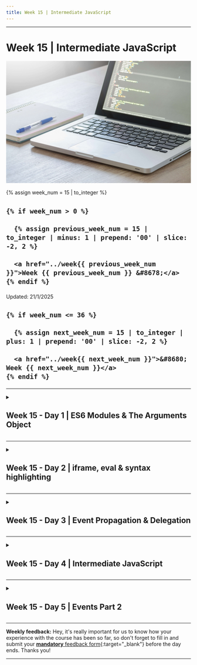 ```yaml
---
title: Week 15 | Intermediate JavaScript
---
```


<hr class="mb-0">

<h1 id="{{ Week 15-Intermediate JavaScript | slugify }}">
  <span class="week-prefix">Week 15 |</span> Intermediate JavaScript
</h1>

<img src="assets/pexels-goumbik-574073.jpg" />

<div class="week-controls">

  {% assign week_num = 15 | to_integer %}

  <h2 class="week-controls__previous_week">

    {% if week_num > 0 %}

      {% assign previous_week_num = 15 | to_integer | minus: 1 | prepend: '00' | slice: -2, 2 %}

      <a href="../week{{ previous_week_num }}">Week {{ previous_week_num }} &#8678;</a>
    {% endif %}

  </h2>

  <span>Updated: 21/1/2025</span>

  <h2 class="week-controls__next_week">

    {% if week_num <= 36 %}

      {% assign next_week_num = 15 | to_integer | plus: 1 | prepend: '00' | slice: -2, 2 %}

      <a href="../week{{ next_week_num }}">&#8680; Week {{ next_week_num }}</a>
    {% endif %}

  </h2>

</div>

---

<!-- Week 15 - Day 1 | ES6 Modules & The Arguments Object -->
<details markdown="1">
  <summary>
    <h2>
      <span class="summary-day">Week 15 - Day 1</span> | ES6 Modules & The Arguments Object</h2>
  </summary>

### Schedule

  - **Watch the lectures**
  - **Study the suggested material**
  - **Practice on the topics and share your questions**

### Study Plan

  Your instructor will share the video lectures with you. Here are the topics covered:

  - **Part 1:** Check your Frontend knowledge / Learn about the `arguments` object
  - **Part 2:** ECMAScript 6 Modules (`import/export`)

  You can find the lecture code [here](https://github.com/in-tech-gration/WDX-180/tree/main/curriculum/week15/assets/code){:target="_blank"}

  **Suggested material for study:**

  - The Function [Arguments Object](https://developer.mozilla.org/en-US/docs/Web/JavaScript/Reference/Functions/arguments){:target="_blank"}
  - [Rest Parameters](https://developer.mozilla.org/en-US/docs/Web/JavaScript/Reference/Functions/rest_parameters){:target="_blank"}
  -[Default Parameters](https://developer.mozilla.org/en-US/docs/Web/JavaScript/Reference/Functions/Default_parameters){:target="_blank"}

  - Modules  
    - [MDN](https://developer.mozilla.org/en-US/docs/Web/JavaScript/Guide/Modules){:target="_blank"}  
    - [export statement](https://developer.mozilla.org/en-US/docs/Web/JavaScript/Reference/Statements/export){:target="_blank"}  
    - [import statement](https://developer.mozilla.org/en-US/docs/Web/JavaScript/Reference/Statements/import){:target="_blank"}

  **References & Resources:**

  - [Prefetching resources in the browser](https://www.30secondsofcode.org/html/s/prefetching-resources/){:target="_blank"}  
  - [https://v8.dev/features/modules](https://v8.dev/features/modules){:target="_blank"}

### Summary

  In the first lecture, we try to answer some of the following questions and check whether we are up-to-date with some important Frontend concepts:

  - What is Browser-Caching?
  - What is Cache Busting?  
  - What is Server-Caching?
  - What is rendering?
  - What are Backend languages?
  - What is dynamic content?
  - What are the steps of `<script>` parsing in the Browser?
  - What is defer/async?

  Next, the first lecture explores the `arguments` object that is used inside function definitions to access all the arguments passed to the function, even if they are not declared as parameters.

  In the second lecture we explore JavaScript modules and imports:

  1. Basic import and export statements
  2. Using the `import` statement with curly braces (`{}`)
  3. Dynamic imports using the `import()` function
  4. Using `async/await` with dynamic imports
  5. Handling errors and rejections when importing modules

  The lecture also covers examples of how to use dynamic imports to preload modules, such as importing a module when the mouse cursor is close 
  to an element on the screen.

### Exercises

  - Complete the [MDN article](https://developer.mozilla.org/en-US/docs/Web/JavaScript/Guide/Modules){:target="_blank"} on Modules and share your code and questions on Slack  
  - Try to implement modules on your personal/group project(s)  
  - Try to implement dynamic module loading when the mouse cursor is close to the button about to be clicked (you can try the mouseenter, mousemove events)

  **IMPORTANT:** Make sure to complete all the tasks found in the **daily Progress Sheet** and update the sheet accordingly. Once you've updated the sheet, don't forget to `commit` and `push`. The progress draft sheet for this day is: **/user/week15/progress/progress.draft.w15.d01.csv**

  You should **NEVER** update the `draft` sheets directly, but rather work on a copy of them according to the instructions [found here](../week01/resources/PROGRESS-WORKFLOW.md).


### Extra Resources

  - Read [Good Code, is a love letter to the next developer who will maintain it](https://addyosmani.com/blog/good-code/){:target="_blank"} by Addy Osmani

  ---



  _Photo by [Lukas](https://www.pexels.com/photo/turned-on-laptop-computer-574073/)_

<!-- Sources and Attributions -->
  
</details>

<hr class="mt-1">

<!-- Week 15 - Day 2 | iframe, eval & syntax highlighting -->
<details markdown="1">
  <summary>
    <h2>
      <span class="summary-day">Week 15 - Day 2</span> | iframe, eval & syntax highlighting</h2>
  </summary>

### Schedule

  - **Study the suggested material**
  - **Practice on the topics and share your questions**

### Study Plan

  First of all, some theory. Start by reading about `iframe` and `eval` (or as some people call it, `evil()`):

  - [eval @ W3Schools](https://www.w3schools.com/jsref/jsref_eval.asp){:target="_blank"}
  - [eval @ MDN](https://developer.mozilla.org/en-US/docs/Web/JavaScript/Reference/Global_Objects/eval){:target="_blank"}

  - [iframe @ W3Schools](https://www.w3schools.com/tags/tag_iframe.ASP){:target="_blank"}
  - [iframe @ MDN](https://developer.mozilla.org/en-US/docs/Web/HTML/Element/iframe){:target="_blank"}

<!-- Summary -->

### Exercises

  The challenge for today is to build an exact replica of this [reference table](https://cdn.hashnode.com/res/hashnode/image/upload/v1658225167119/MxOGBQkWE.jpg) using HTML and CSS.

  For each row of the table, the user must be able to click on it and some sample code must be displayed that shows the difference between the 3 ways of declaring a variable and the particular feature (e.g. function scope, hoisting, etc.). See the screenshot below for an idea on how to display the code. It's up to you to find the most appropriate solution. Feel free to experiment and also come up with various ways to do this.

  ![](./assets/var.let.const.jpg)

  The code must be syntax highlighted. You **must** use the [prism.js library](https://prismjs.com/#examples) for that and pick the `tomorrow night` theme. 

  You can optionally go one step further and make the code runnable. You can experiment with things like `eval`, `iframe` or anything you can think of or find on StackOverflow. You might also want to experiment with ready-made libraries like [Flems](https://flems.io/).

  Good luck!

  **IMPORTANT:** Make sure to complete all the tasks found in the **daily Progress Sheet** and update the sheet accordingly. Once you've updated the sheet, don't forget to `commit` and `push`. The progress draft sheet for this day is: **/user/week15/progress/progress.draft.w15.d02.csv**

  You should **NEVER** update the `draft` sheets directly, but rather work on a copy of them according to the instructions [found here](../week01/resources/PROGRESS-WORKFLOW.md).


<!-- Extra Resources -->

<!-- Sources and Attributions -->
  
</details>

<hr class="mt-1">

<!-- Week 15 - Day 3 | Event Propagation & Delegation -->
<details markdown="1">
  <summary>
    <h2>
      <span class="summary-day">Week 15 - Day 3</span> | Event Propagation & Delegation</h2>
  </summary>

### Schedule

  - **Watch the lectures**
  - **Study the suggested material**
  - **Practice on the topics and share your questions**

### Study Plan

  Your instructor will share the video lectures with you. Here are the topics covered:

  - Part 1: **Events & Event Propagation**
  - Part 2: **Event Propagation & Event Delegation**

  The lecture code can be found [here](https://github.com/in-tech-gration/WDX-180/tree/main/curriculum/modules/javascript/misc/_w15d03/assets/code){:target="_blank"} _([Download link](https://downgit.github.io/#/home?url=https://github.com/in-tech-gration/WDX-180/tree/main/curriculum/modules/javascript/misc/_w15d03/assets/code){:target="_blank"})_

  - **Study** the [Event Flow diagram](https://www.w3.org/TR/2003/NOTE-DOM-Level-3-Events-20031107/events.html#Events-flow-h2){:target="_blank"} (again) to understand what happens every single time an event is triggered.  

  - **Study and experiment** with the [code](https://github.com/in-tech-gration/WDX-180/tree/main/curriculum/modules/javascript/misc/_w15d03/assets/code/events.part.01){:target="_blank"} that we’ve created during the first session.   

  - **Study and practice** some of the events we’ve covered and mentioned: *click, dblclick, contextmenu, mouseover.* If you find some other cool events, please share it!  

  - **Check** the MDN documentation on the [*addEventListener*](https://developer.mozilla.org/en-US/docs/Web/API/EventTarget/addEventListener){:target="_blank"}  

  - What about the `event` object properties? Make sure to find about all of them.

  - Explore the [visibilitychange](https://developer.mozilla.org/en-US/docs/Web/API/Document/visibilitychange_event){:target="_blank"} event.

<!-- Summary -->

### Exercises

  - **Finish** the 3 tasks found in the [**Target Practice Exercise**](https://github.com/in-tech-gration/WDX-180/tree/main/curriculum/modules/javascript/misc/_w15d03/assets/code/target-practice){:target="_blank"} _([Download link](https://downgit.github.io/#/home?url=https://github.com/in-tech-gration/WDX-180/tree/main/curriculum/modules/javascript/misc/_w15d03/assets/code/target-practice){:target="_blank"})_  

  - **Study the code** that we’ve created during the 2nd session ([Poor man’s Excel](https://github.com/in-tech-gration/WDX-180/tree/main/curriculum/modules/javascript/misc/_w15d03/assets/code/poor.mans.excel){:target="_blank"}) and try to **recreate a table** that contains inputs that the user can update.

  **IMPORTANT:** Make sure to complete all the tasks found in the **daily Progress Sheet** and update the sheet accordingly. Once you've updated the sheet, don't forget to `commit` and `push`. The progress draft sheet for this day is: **/user/week15/progress/progress.draft.w15.d03.csv**

  You should **NEVER** update the `draft` sheets directly, but rather work on a copy of them according to the instructions [found here](../week01/resources/PROGRESS-WORKFLOW.md).


### Extra Resources

  - [JavaScript Reserved Keywords](https://www.w3schools.com/js/js_reserved.asp){:target="_blank"}  

  - [Event Propagation](https://dmitripavlutin.com/javascript-event-delegation/){:target="_blank"}  

  - Explore `Custom Events`:
    - [Custom Events](https://developer.mozilla.org/en-US/docs/Web/API/CustomEvent/CustomEvent){:target="_blank"}
    - [Creating and triggering events](https://developer.mozilla.org/en-US/docs/Web/Events/Creating_and_triggering_events){:target="_blank"}


<!-- Sources and Attributions -->
  
</details>

<hr class="mt-1">

<!-- Week 15 - Day 4 | Intermediate JavaScript -->
<details markdown="1">
  <summary>
    <h2>
      <span class="summary-day">Week 15 - Day 4</span> | Intermediate JavaScript</h2>
  </summary>

### Schedule

  - **Lecture: Intermediate JavaScript**
  - **Practice**
  - **Work on Project (Group/Personal)**

<!-- Study Plan -->

<!-- Summary -->

<!-- Exercises -->

<!-- Extra Resources -->

<!-- Sources and Attributions -->
  
</details>

<hr class="mt-1">

<!-- Week 15 - Day 5 | Events Part 2 -->
<details markdown="1">
  <summary>
    <h2>
      <span class="summary-day">Week 15 - Day 5</span> | Events Part 2</h2>
  </summary>

### Schedule

  - **Watch the lectures**
  - **Study the suggested material**
  - **Practice on the topics and share your questions**

### Study Plan

  Your instructor will share the video lectures with you. Here are the topics covered:

  - Part 1: Events & target vs currentTarget
  - Part 2: Events & Stopping Propagation, Creating a Modal

  - Learn about [removeEventListener()](https://developer.mozilla.org/en-US/docs/Web/API/EventTarget/removeEventListener){:target="_blank"}  

  - HTMLElement.**className [(MDN)](https://developer.mozilla.org/en-US/docs/Web/API/Element/className) (Read/Write)**  
    - **document.querySelector(“h1”).className \=== \<h1 class=”THIS VALUE HERE”\>**  
  - HTMLElement.**nodeName [(MDN)](https://developer.mozilla.org/en-US/docs/Web/API/Node/nodeName) (Read-only)**  
    - **nodeName,** gives you the tag name in UPPERCASE e.g. **HEADER \=== \<header\>, H1 \=== \<h1\>, BUTTON \=== \<button\>, DIV \=== \<div\>**  
  - **event.target is ALWAYS the element that triggered the event**, e.g. the button or any element that was clicked.  
  - **event.currentTarget is the element that has the eventListener added to it.**  
    - **CURRENTTARGET.addEventListener( event, function(event){**  
    -   **event.currentTarget \=== CURRENTTARGET**  
    - **})**  
  - **event.stopPropagation() [(MDN)](https://developer.mozilla.org/en-US/docs/Web/API/Event/stopPropagation):** stops the event flow (propagation) from moving forward. Can happen from within an Event Listener at any step (capturing, bubbling).

  **Code**

  - The [Accept Cookies Modal example](https://github.com/in-tech-gration/WDX-180/tree/main/curriculum/modules/javascript/misc/_w15d05/assets/code/cookies-modal){:target="_blank"}

<!-- ### Summary -->



<!-- Summary -->

### Exercises

  - Study, practice and try to solve the counter challenge

  **IMPORTANT:** Make sure to complete all the tasks found in the **daily Progress Sheet** and update the sheet accordingly. Once you've updated the sheet, don't forget to `commit` and `push`. The progress draft sheet for this day is: **/user/week15/progress/progress.draft.w15.d05.csv**

  You should **NEVER** update the `draft` sheets directly, but rather work on a copy of them according to the instructions [found here](../week01/resources/PROGRESS-WORKFLOW.md).


<!-- Extra Resources -->

<!-- Sources and Attributions -->
  
</details>


<hr class="mt-1">

**Weekly feedback:** Hey, it's really important for us to know how your experience with the course has been so far, so don't forget to fill in and submit your [**mandatory** feedback form](https://forms.gle/S6Zg3bbS2uuwsSZF9){:target="_blank"} before the day ends. Thanks you!



---

<!-- COMMENTS: -->
<script src="https://utteranc.es/client.js"
  repo="in-tech-gration/WDX-180"
  issue-term="pathname"
  theme="github-dark"
  crossorigin="anonymous"
  async>
</script>